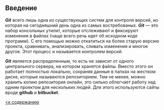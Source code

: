 ## Введение

 ***Git*** всего лишь одна из существующих систем для контроля версий, но которая на сегодняшний день одна из самых востребованых. ***Git*** — это набор консольных утилит, которые отслеживают и фиксируют изменения в файлах (чаще всего речь идет об исходном коде программ). С его помощью можно откатиться на более старую версию проекта, сравнивать, анализировать, сливать изменения и многое другое. Этот процесс и называется контролем версий. 

***Git*** является распределенным, то есть не зависит от одного центрального сервера, на котором хранятся файлы. Вместо этого он работает полностью локально, сохраняя данные в папках на жестком диске, которые называются репозиторием. Тем не менее, можно хранить копию репозитория онлайн, это сильно облегчает работу над одним проектом для нескольких людей. Для этого используются сайты вроде **github** и **bitbucket**.

[<к содержанию](./readme.md)